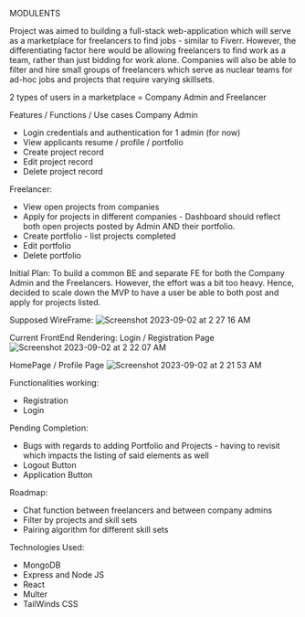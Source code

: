 MODULENTS

Project was aimed to building a full-stack web-application which will serve as a marketplace for freelancers to find jobs - similar to Fiverr. However, the differentiating factor here would be allowing freelancers to find work as a team, rather than just bidding for work alone. Companies will also be able to filter and hire small groups of freelancers which serve as nuclear teams for ad-hoc jobs and projects that require varying skillsets.

2 types of users in a marketplace = Company Admin and Freelancer

Features / Functions / Use cases
Company Admin
- Login credentials and authentication for 1 admin (for now)
- View applicants resume / profile / portfolio
- Create project record
- Edit project record
- Delete project record

Freelancer:
- View open projects from companies
- Apply for projects in different companies - Dashboard should reflect both open projects posted by Admin AND their portfolio.
- Create portfolio - list projects completed
- Edit portfolio
- Delete portfolio

Initial Plan: 
To build a common BE and separate FE for both the Company Admin and the Freelancers. However, the effort was a bit too heavy. Hence, decided to scale down the MVP to have a user be able to both post and apply for projects listed.

Supposed WireFrame:
![Screenshot 2023-09-02 at 2 27 16 AM](https://github.com/brandontjl/ga-seif-project-4/assets/126410991/9160bd1c-a5b5-4d72-adf5-37507966ac18)

Current FrontEnd Rendering:
Login / Registration Page
![Screenshot 2023-09-02 at 2 22 07 AM](https://github.com/brandontjl/ga-seif-project-4/assets/126410991/867ab8c7-6425-4ee7-b247-24cf7affefbb)

HomePage / Profile Page
![Screenshot 2023-09-02 at 2 21 53 AM](https://github.com/brandontjl/ga-seif-project-4/assets/126410991/3963a0ed-46f3-4189-980f-1d46f9047c12)

Functionalities working:
- Registration
- Login

Pending Completion:
- Bugs with regards to adding Portfolio and Projects - having to revisit which impacts the listing of said elements as well
- Logout Button
- Application Button

Roadmap:
- Chat function between freelancers and between company admins
- Filter by projects and skill sets
- Pairing algorithm for different skill sets

Technologies Used:
- MongoDB
- Express and Node JS
- React
- Multer
- TailWinds CSS
